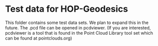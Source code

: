# Test data for HOP-Geodesics

This folder contains some test data sets.  We plan to expand this in the future.  The .pcd file can be opened in pcdviewer.  (If you are interested, pcdviewer is a tool that is found in the Point Cloud Library tool set which can be found at pointclouds.org)
